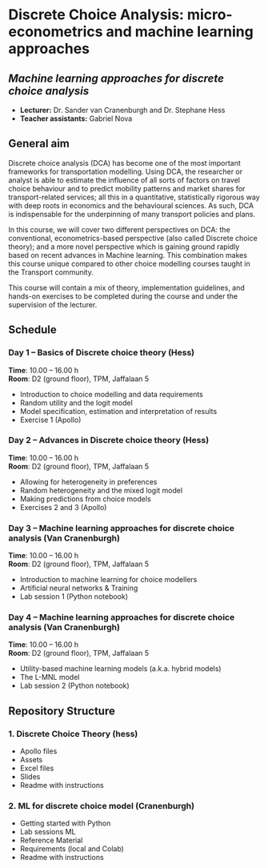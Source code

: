 # Discrete Choice Analysis: micro-econometrics and machine learning approaches
## *Machine learning approaches for discrete choice analysis*

- **Lecturer:** Dr. Sander van Cranenburgh and Dr. Stephane Hess
- **Teacher assistants:** Gabriel Nova

## General aim
Discrete choice analysis (DCA) has become one of the most important frameworks for transportation modelling. Using DCA, the researcher or analyst is able to estimate the influence of all sorts of factors on travel choice behaviour and to predict mobility patterns and market shares for transport-related services; all this in a quantitative, statistically rigorous way with deep roots in economics and the behavioural sciences. As such, DCA is indispensable for the underpinning of many transport policies and plans.

In this course, we will cover two different perspectives on DCA: the conventional, econometrics-based perspective (also called Discrete choice theory); and a more novel perspective which is gaining ground rapidly based on recent advances in Machine learning. This combination makes this course unique compared to other choice modelling courses taught in the Transport community.

This course will contain a mix of theory, implementation guidelines, and hands-on exercises to be completed during the course and under the supervision of the lecturer.

## Schedule

### Day 1 – Basics of Discrete choice theory (Hess)
**Time**: 10.00 – 16.00 h<br>
**Room**: D2 (ground floor), TPM, Jaffalaan 5
- Introduction to choice modelling and data requirements
- Random utility and the logit model
- Model specification, estimation and interpretation of results
- Exercise 1 (Apollo)


### Day 2 – Advances in Discrete choice theory (Hess)
**Time**: 10.00 – 16.00 h<br>
**Room**: D2 (ground floor), TPM, Jaffalaan 5
- Allowing for heterogeneity in preferences
- Random heterogeneity and the mixed logit model
- Making predictions from choice models
- Exercises 2 and 3 (Apollo)


### Day 3 – Machine learning approaches for discrete choice analysis (Van Cranenburgh)
**Time**: 10.00 – 16.00 h<br>
**Room**: D2 (ground floor), TPM, Jaffalaan 5
- Introduction to machine learning for choice modellers
- Artificial neural networks & Training
- Lab session 1 (Python notebook)


### Day 4 – Machine learning approaches for discrete choice analysis (Van Cranenburgh)
**Time**: 10.00 – 16.00 h<br>
**Room**: D2 (ground floor), TPM, Jaffalaan 5
- Utility-based machine learning models (a.k.a. hybrid models)
- The L-MNL model
- Lab session 2 (Python notebook)

## Repository Structure

### 1. Discrete Choice Theory (hess)
- Apollo files
- Assets
- Excel files
- Slides
- Readme with instructions

### 2. ML for discrete choice model  (Cranenburgh)
- Getting started with Python
- Lab sessions ML
- Reference Material
- Requirements (local and Colab)
- Readme with instructions


